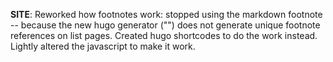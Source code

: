 ﻿---
date: "2020-12-07-22:30:31"
---
**SITE**: Reworked how footnotes work: stopped using the markdown footnote -- because the new hugo generator ("") does not generate unique footnote references on list pages. Created hugo shortcodes to do the work instead. Lightly altered the javascript to make it work.